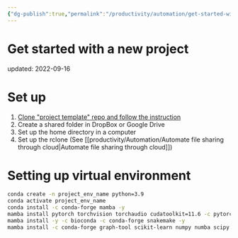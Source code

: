 ```yaml
---
{"dg-publish":true,"permalink":"/productivity/automation/get-started-with-a-new-project/","dgPassFrontmatter":true}
---
```



# Get started with a new project
updated: 2022-09-16


# Set up 
1. [Clone "project template" repo and follow the instruction](https://github.com/skojaku/project-template)
2. Create a shared folder in DropBox or Google Drive
3. Set up the home directory in a computer 
4. Set up the rclone (See [[productivity/Automation/Automate file sharing through cloud\|Automate file sharing through cloud]])

# Setting up virtual environment 

```bash
conda create -n project_env_name python=3.9
conda activate project_env_name
conda install -c conda-forge mamba -y
mamba install pytorch torchvision torchaudio cudatoolkit=11.6 -c pytorch -c conda-forge -y
mamba install -y -c bioconda -c conda-forge snakemake -y
mamba install -c conda-forge graph-tool scikit-learn numpy numba scipy pandas networkx seaborn matplotlib gensim ipykernel tqdm
```